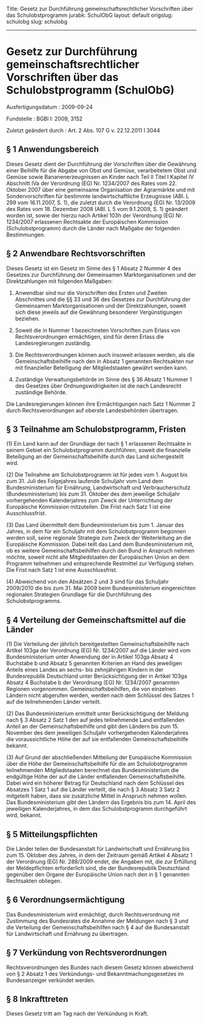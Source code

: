 Title: Gesetz zur Durchführung gemeinschaftsrechtlicher Vorschriften über das Schulobstprogramm
jurabk: SchulObG
layout: default
origslug: schulobg
slug: schulobg

---

# Gesetz zur Durchführung gemeinschaftsrechtlicher Vorschriften über das Schulobstprogramm (SchulObG)

Ausfertigungsdatum
:   2009-09-24

Fundstelle
:   BGBl I: 2009, 3152

Zuletzt geändert durch
:   Art. 2 Abs. 107 G v. 22.12.2011 I 3044


## § 1 Anwendungsbereich

Dieses Gesetz dient der Durchführung der Vorschriften über die
Gewährung einer Beihilfe für die Abgabe von Obst und Gemüse,
verarbeitetem Obst und Gemüse sowie Bananenerzeugnissen an Kinder nach
Teil II Titel I Kapitel IV Abschnitt IVa der Verordnung (EG) Nr.
1234/2007 des Rates vom 22. Oktober 2007 über eine gemeinsame
Organisation der Agrarmärkte und mit Sondervorschriften für bestimmte
landwirtschaftliche Erzeugnisse (ABl. L 299 vom 16.11.2007, S. 1), die
zuletzt durch die Verordnung (EG) Nr. 13/2009 des Rates vom 18.
Dezember 2008 (ABl. L 5 vom 9.1.2009, S. 1) geändert worden ist, sowie
der hierzu nach Artikel 103h der Verordnung (EG) Nr. 1234/2007
erlassenen Rechtsakte der Europäischen Kommission (Schulobstprogramm)
durch die Länder nach Maßgabe der folgenden Bestimmungen.


## § 2 Anwendbare Rechtsvorschriften

Dieses Gesetz ist ein Gesetz im Sinne des § 1 Absatz 2 Nummer 4 des
Gesetzes zur Durchführung der Gemeinsamen Marktorganisationen und der
Direktzahlungen mit folgenden Maßgaben:

1.  Anwendbar sind nur die Vorschriften des Ersten und Zweiten Abschnittes
    und die §§ 33 und 36 des Gesetzes zur Durchführung der Gemeinsamen
    Marktorganisationen und der Direktzahlungen, soweit sich diese jeweils
    auf die Gewährung besonderer Vergünstigungen beziehen.


2.  Soweit die in Nummer 1 bezeichneten Vorschriften zum Erlass von
    Rechtsverordnungen ermächtigen, sind für deren Erlass die
    Landesregierungen zuständig.


3.  Die Rechtsverordnungen können auch insoweit erlassen werden, als die
    Gemeinschaftsbeihilfe nach den in Absatz 1 genannten Rechtsakten nur
    mit finanzieller Beteiligung der Mitgliedstaaten gewährt werden kann.


4.  Zuständige Verwaltungsbehörde im Sinne des § 36 Absatz 1 Nummer 1 des
    Gesetzes über Ordnungswidrigkeiten ist die nach Landesrecht zuständige
    Behörde.



Die Landesregierungen können ihre Ermächtigungen nach Satz 1 Nummer 2
durch Rechtsverordnungen auf oberste Landesbehörden übertragen.


## § 3 Teilnahme am Schulobstprogramm, Fristen

(1) Ein Land kann auf der Grundlage der nach § 1 erlassenen Rechtsakte
in seinem Gebiet ein Schulobstprogramm durchführen, soweit die
finanzielle Beteiligung an der Gemeinschaftsbeihilfe durch das Land
sichergestellt wird.

(2) Die Teilnahme am Schulobstprogramm ist für jedes vom 1. August bis
zum 31. Juli des Folgejahres laufende Schuljahr vom Land dem
Bundesministerium für Ernährung, Landwirtschaft und Verbraucherschutz
(Bundesministerium) bis zum 31. Oktober des dem jeweilige Schuljahr
vorhergehenden Kalenderjahres zum Zweck der Unterrichtung der
Europäische Kommission mitzuteilen. Die Frist nach Satz 1 ist eine
Ausschlussfrist.

(3) Das Land übermittelt dem Bundesministerium bis zum 1. Januar des
Jahres, in dem für ein Schuljahr mit dem Schulobstprogramm begonnen
werden soll, seine regionale Strategie zum Zweck der Weiterleitung an
die Europäische Kommission. Dabei teilt das Land dem Bundesministerium
mit, ob es weitere Gemeinschaftsbeihilfen durch den Bund in Anspruch
nehmen möchte, soweit nicht alle Mitgliedstaaten der Europäischen
Union an dem Programm teilnehmen und entsprechende Restmittel zur
Verfügung stehen. Die Frist nach Satz 1 ist eine Ausschlussfrist.

(4) Abweichend von den Absätzen 2 und 3 sind für das Schuljahr
2009/2010 die bis zum 31. Mai 2009 beim Bundesministerium
eingereichten regionalen Strategien Grundlage für die Durchführung des
Schulobstprogramms.


## § 4 Verteilung der Gemeinschaftsmittel auf die Länder

(1) Die Verteilung der jährlich bereitgestellten Gemeinschaftsbeihilfe
nach Artikel 103ga der Verordnung (EG) Nr. 1234/2007 auf die Länder
wird vom Bundesministerium unter Anwendung der in Artikel 103ga Absatz
4 Buchstabe b und Absatz 5 genannten Kriterien an Hand des jeweiligen
Anteils eines Landes an sechs- bis zehnjährigen Kindern in der
Bundesrepublik Deutschland unter Berücksichtigung der in Artikel 103ga
Absatz 4 Buchstabe b der Verordnung (EG) Nr. 1234/2007 genannten
Regionen vorgenommen. Gemeinschaftsbeihilfen, die von einzelnen
Ländern nicht abgerufen werden, werden nach dem Schlüssel des Satzes 1
auf die teilnehmenden Länder verteilt.

(2) Das Bundesministerium ermittelt unter Berücksichtigung der Meldung
nach § 3 Absatz 2 Satz 1 den auf jedes teilnehmende Land entfallenden
Anteil an der Gemeinschaftsbeihilfe und gibt den Ländern bis zum 15.
November des dem jeweiligen Schuljahr vorhergehenden Kalenderjahres
die voraussichtliche Höhe der auf sie entfallenden
Gemeinschaftsbeihilfe bekannt.

(3) Auf Grund der abschließenden Mitteilung der Europäische Kommission
über die Höhe der Gemeinschaftsbeihilfe für die am Schulobstprogramm
teilnehmenden Mitgliedstaaten berechnet das Bundesministerium die
endgültige Höhe der auf die Länder entfallenden Gemeinschaftsbeihilfe.
Dabei wird ein höherer Betrag für Deutschland nach dem Schlüssel des
Absatzes 1 Satz 1 auf die Länder verteilt, die nach § 3 Absatz 3 Satz
2 mitgeteilt haben, dass sie zusätzliche Mittel in Anspruch nehmen
wollen. Das Bundesministerium gibt den Ländern das Ergebnis bis zum
14\. April des jeweiligen Kalenderjahres, in dem das Schulobstprogramm
durchgeführt wird, bekannt.


## § 5 Mitteilungspflichten

Die Länder teilen der Bundesanstalt für Landwirtschaft und Ernährung
bis zum 15. Oktober des Jahres, in dem der Zeitraum gemäß Artikel 4
Absatz 1 der Verordnung (EG) Nr. 288/2009 endet, die Angaben mit, die
zur Erfüllung der Meldepflichten erforderlich sind, die der
Bundesrepublik Deutschland gegenüber den Organe der Europäische Union
nach den in § 1 genannten Rechtsakten obliegen.


## § 6 Verordnungsermächtigung

Das Bundesministerium wird ermächtigt, durch Rechtsverordnung mit
Zustimmung des Bundesrates die Annahme der Meldungen nach § 3 und die
Verteilung der Gemeinschaftsbeihilfen nach § 4 auf die Bundesanstalt
für Landwirtschaft und Ernährung zu übertragen.


## § 7 Verkündung von Rechtsverordnungen

Rechtsverordnungen des Bundes nach diesem Gesetz können abweichend von
§ 2 Absatz 1 des Verkündungs- und Bekanntmachungsgesetzes im
Bundesanzeiger verkündet werden.


## § 8 Inkrafttreten

Dieses Gesetz tritt am Tag nach der Verkündung in Kraft.

